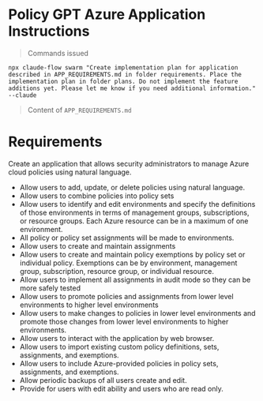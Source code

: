 # Policy GPT Azure Application Instructions

> Commands issued
```
npx claude-flow swarm "Create implementation plan for application described in APP_REQUIREMENTS.md in folder requirements. Place the implementation plan in folder plans. Do not implement the feature additions yet. Please let me know if you need additional information." --claude
```

> Content of ```APP_REQUIREMENTS.md```
# Requirements
Create an application that allows security administrators to manage Azure cloud policies using natural language.
* Allow users to add, update, or delete policies using natural language.
* Allow users to combine policies into policy sets
* Allow users to identify and edit environments and specify the definitions of those environments in terms of management groups,  subscriptions,  or resource groups. Each Azure resource can be in a maximum of one environment.
* All policy or policy set assignments will be made to environments.
* Allow users to create and maintain assignments
* Allow users to create and maintain policy exemptions by policy set or individual policy. Exemptions can be by environment,  management group,  subscription,  resource group,  or individual resource.
* Allow users to implement all assignments in audit mode so they can be more safely tested
* Allow users to promote policies and assignments from lower level environments to higher level environments
* Allow users to make changes to policies in lower level environments and promote those changes from lower level environments to higher environments.
* Allow users to interact with the application by web browser.
* Allow users to import existing custom policy definitions, sets, assignments,  and exemptions.
* Allow users to include Azure-provided policies in policy sets, assignments,  and exemptions.
* Allow periodic backups of all users create and edit.
* Provide for users with edit ability and users who are read only.